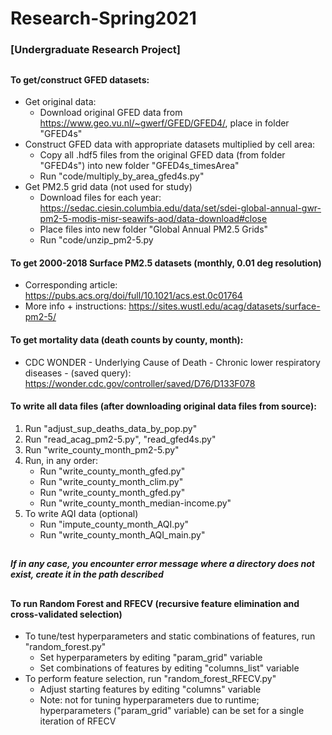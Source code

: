 # Research-Spring2021
### [Undergraduate Research Project]
##

#### To get/construct GFED datasets:
- Get original data:
  - Download original GFED data from <https://www.geo.vu.nl/~gwerf/GFED/GFED4/>, place in folder "GFED4s"
- Construct GFED data with appropriate datasets multiplied by cell area:
  - Copy all .hdf5 files from the original GFED data (from folder "GFED4s") into new folder "GFED4s_timesArea"
  - Run "code/multiply_by_area_gfed4s.py"
- Get PM2.5 grid data (not used for study)
  - Download files for each year: <https://sedac.ciesin.columbia.edu/data/set/sdei-global-annual-gwr-pm2-5-modis-misr-seawifs-aod/data-download#close>
  - Place files into new folder "Global Annual PM2.5 Grids"
  - Run "code/unzip_pm2-5.py 
#### To get 2000-2018 Surface PM2.5 datasets (monthly, 0.01 deg resolution)
- Corresponding article: <https://pubs.acs.org/doi/full/10.1021/acs.est.0c01764>
- More info + instructions: <https://sites.wustl.edu/acag/datasets/surface-pm2-5/>



#### To get mortality data (death counts by county, month):
- CDC WONDER - Underlying Cause of Death - Chronic lower respiratory diseases - (saved query): <https://wonder.cdc.gov/controller/saved/D76/D133F078>


#### To write all data files (after downloading original data files from source):
1. Run "adjust_sup_deaths_data_by_pop.py"
2. Run "read_acag_pm2-5.py", "read_gfed4s.py"
3. Run "write_county_month_pm2-5.py"
4. Run, in any order:
    - Run "write_county_month_gfed.py"
    - Run "write_county_month_clim.py"
    - Run "write_county_month_gfed.py"
    - Run "write_county_month_median-income.py"
5. To write AQI data (optional)
    - Run "impute_county_month_AQI.py"
    - Run "write_county_month_AQI_main.py"


##
##### If in any case, you encounter error message where a directory does not exist, create it in the path described
##


#### To run Random Forest and RFECV (recursive feature elimination and cross-validated selection)
- To tune/test hyperparameters and static combinations of features, run "random_forest.py"
  - Set hyperparameters by editing "param_grid" variable
  - Set combinations of features by editing "columns_list" variable
- To perform feature selection, run "random_forest_RFECV.py"
  - Adjust starting features by editing "columns" variable
  - Note: not for tuning hyperparameters due to runtime; hyperparameters ("param_grid" variable) can be set for a single iteration of RFECV

